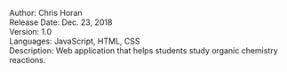 Author: Chris Horan<br/>
Release Date: Dec. 23, 2018<br/>
Version: 1.0<br/>
Languages: JavaScript, HTML, CSS<br/>
Description: Web application that helps students study organic chemistry reactions.<br/>
